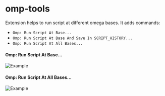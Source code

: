 # omp-tools

Extension helps to run script at different omega bases. It adds commands:
  - `Omp: Run Script At Base...`
  - `Omp: Run Script At Base And Save In SCRIPT_HISTORY...`
  - `Omp: Run Script At All Bases...`

#### Omp: Run Script At Base...
![Example](resources/examples/run_script_at_base.gif)

#### Omp: Run Script At All Bases...
![Example](resources/examples/run_script_at_all_bases.gif)
